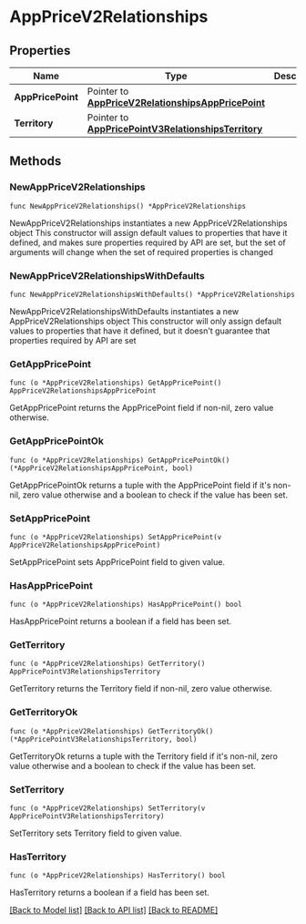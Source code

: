 # AppPriceV2Relationships

## Properties

Name | Type | Description | Notes
------------ | ------------- | ------------- | -------------
**AppPricePoint** | Pointer to [**AppPriceV2RelationshipsAppPricePoint**](AppPriceV2RelationshipsAppPricePoint.md) |  | [optional] 
**Territory** | Pointer to [**AppPricePointV3RelationshipsTerritory**](AppPricePointV3RelationshipsTerritory.md) |  | [optional] 

## Methods

### NewAppPriceV2Relationships

`func NewAppPriceV2Relationships() *AppPriceV2Relationships`

NewAppPriceV2Relationships instantiates a new AppPriceV2Relationships object
This constructor will assign default values to properties that have it defined,
and makes sure properties required by API are set, but the set of arguments
will change when the set of required properties is changed

### NewAppPriceV2RelationshipsWithDefaults

`func NewAppPriceV2RelationshipsWithDefaults() *AppPriceV2Relationships`

NewAppPriceV2RelationshipsWithDefaults instantiates a new AppPriceV2Relationships object
This constructor will only assign default values to properties that have it defined,
but it doesn't guarantee that properties required by API are set

### GetAppPricePoint

`func (o *AppPriceV2Relationships) GetAppPricePoint() AppPriceV2RelationshipsAppPricePoint`

GetAppPricePoint returns the AppPricePoint field if non-nil, zero value otherwise.

### GetAppPricePointOk

`func (o *AppPriceV2Relationships) GetAppPricePointOk() (*AppPriceV2RelationshipsAppPricePoint, bool)`

GetAppPricePointOk returns a tuple with the AppPricePoint field if it's non-nil, zero value otherwise
and a boolean to check if the value has been set.

### SetAppPricePoint

`func (o *AppPriceV2Relationships) SetAppPricePoint(v AppPriceV2RelationshipsAppPricePoint)`

SetAppPricePoint sets AppPricePoint field to given value.

### HasAppPricePoint

`func (o *AppPriceV2Relationships) HasAppPricePoint() bool`

HasAppPricePoint returns a boolean if a field has been set.

### GetTerritory

`func (o *AppPriceV2Relationships) GetTerritory() AppPricePointV3RelationshipsTerritory`

GetTerritory returns the Territory field if non-nil, zero value otherwise.

### GetTerritoryOk

`func (o *AppPriceV2Relationships) GetTerritoryOk() (*AppPricePointV3RelationshipsTerritory, bool)`

GetTerritoryOk returns a tuple with the Territory field if it's non-nil, zero value otherwise
and a boolean to check if the value has been set.

### SetTerritory

`func (o *AppPriceV2Relationships) SetTerritory(v AppPricePointV3RelationshipsTerritory)`

SetTerritory sets Territory field to given value.

### HasTerritory

`func (o *AppPriceV2Relationships) HasTerritory() bool`

HasTerritory returns a boolean if a field has been set.


[[Back to Model list]](../README.md#documentation-for-models) [[Back to API list]](../README.md#documentation-for-api-endpoints) [[Back to README]](../README.md)



